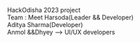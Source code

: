 HackOdisha 2023 project <br> Team : Meet Harsoda(Leader && Developer) <br> Aditya Sharma(Developer) <br>Anmol &&Dhyey --> UI/UX developers
